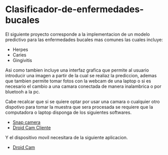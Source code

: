 # Clasificador-de-enfermedades-bucales
El siguiente proyecto corresponde a la implementacion de un modelo predictivo para las enfermedades bucales mas comunes las cuales incluye:

<ul>
  <li>Herpes</li>
  <li>Caries</li>
  <li>Gingivitis</li>
</ul>

Asi como tambien incluye una interfaz grafica que permite al usuario introducir una imagen a partir de la cual se realiaz la prediccion, ademas
que tambien permite tomar fotos con la webcam de una laptop o si es necesario el cambio a una camara conectada de manera inalambrica o por
bluetooh a la pc.

Cabe recalcar que si se quiere optar por usar una camara o cualquier otro dispotivo para tomar la muestra que sera procesada se requiere que la
computadora o laptop disponga de los siguientes softwares.

<ul>
<li><a href = "https://snap-camera.softonic.com/">Snap camera</a></li>
<li><a href = "https://www.dev47apps.com/droidcam/windows/">Droid Cam Cliente</a></li>
</ul>
Y el dispositivo movil necesitara de la siguiente aplicacion.

<ul>
<li><a href = "https://play.google.com/store/apps/details?id=com.dev47apps.droidcam&hl=es&gl=US&pli=1" >Droid Cam</a></li>
</ul>
